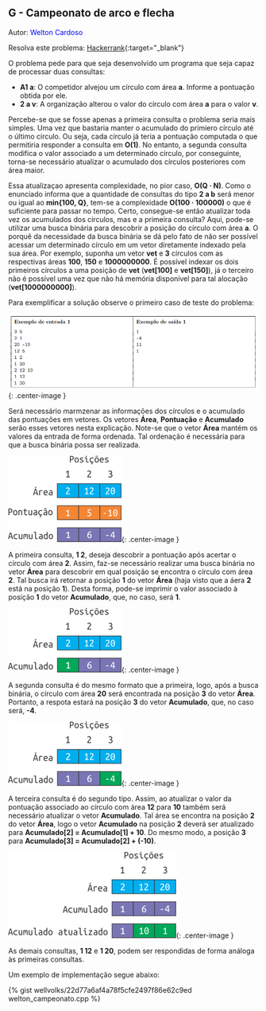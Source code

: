 ## G - Campeonato de arco e flecha
<div id="campeonato"></div>

Autor: <font color = "blue">Welton Cardoso</font>

Resolva este problema: [Hackerrank][hackerrank-g]{:target="_blank"}

O problema pede para que seja desenvolvido um programa que seja capaz de processar duas consultas:

<ul>
  <li><b>A1 a</b>: O competidor alvejou um círculo com área <b>a</b>. Informe a pontuação obtida por ele.</li>
  <li><b>2 a v</b>: A organização alterou o valor do círculo com área <b>a</b> para o valor <b>v</b>.</li>
</ul>

Percebe-se que se fosse apenas a primeira consulta o problema seria mais simples. Uma vez que bastaria manter o acumulado do primiero círculo até o último círculo. Ou seja, cada círculo já teria a pontuação computada o que permitiria responder a consulta em **O(1)**. No entanto, a segunda consulta modifica o valor associado a um determinado círculo, por conseguinte, torna-se necessário atualizar o acumulado dos círculos posteriores com área maior.

Essa atualizaçao apresenta complexidade, no pior caso, <b>O(Q &middot; N)</b>. Como o enunciado informa que a quantidade de consultas do tipo **2 a b** será menor ou igual ao **min{100, Q}**, tem-se a complexidade <b>O(100 &middot; 100000)</b> o que é suficiente para passar no tempo. Certo, consegue-se então atualizar toda vez os acumulados dos círculos, mas e a primeira consulta? Aqui, pode-se utilizar uma busca binária para descobrir a posição do círculo com área **a**. O porquê da necessidade da busca binária se dá pelo fato de não ser possível acessar um determinado círculo em um vetor diretamente indexado pela sua área. Por exemplo, suponha um vetor **vet** e **3** círculos com as respectivas áreas **100**, **150** e **1000000000**. É possível indexar os dois primeiros círculos a uma posição de **vet** (**vet[100]** e **vet[150]**), já o terceiro não é possível uma vez que não há memória disponível para tal alocação (**vet[1000000000]**). 

Para exemplificar a solução observe o primeiro caso de teste do problema:

![Entrada](/_assets/images/in.PNG){: .center-image }

Será necessário marmzenar as informações dos círculos e o acumulado das pontuações em vetores. Os vetores **Área**, **Pontuação** e **Acumulado** serão esses vetores nesta explicação. Note-se que o vetor **Área** mantém os valores da entrada de forma ordenada. Tal ordenação é necessária para que a busca binária possa ser realizada. 

![e1](/_assets/images/camp1.png){: .center-image }

A primeira consulta, **1 2**, deseja descobrir a pontuação após acertar o círculo com área **2**. Assim, faz-se necessário realizar uma busca binária no vetor **Área** para descobrir em qual posição se encontra o círculo com área **2**. Tal busca irá retornar a posição **1** do vetor **Área** (haja visto que a áera **2** está na posição **1**). Desta forma, pode-se imprimir o valor associado à posição **1** do vetor **Acumulado**, que, no caso, será **1**.

![e2](/_assets/images/camp3.png){: .center-image }

A segunda consulta é do mesmo formato que a primeira, logo, após a busca binária, o círculo com área **20** será encontrada na posição **3** do vetor **Área**. Portanto, a respota estará na posição **3** do vetor **Acumulado**, que, no caso será, **-4**.

![e3](/_assets/images/camp2.png){: .center-image }

A terceira consulta é do segundo tipo. Assim, ao atualizar o valor da pontuação associado ao círculo com área **12** para **10** também será necessário atualizar o vetor **Acumulado**. Tal área se encontra na posição **2** do vetor **Área**, logo o vetor **Acumulado** na posição **2** deverá ser atualizado para **Acumulado[2] = Acumulado[1] + 10**. Do mesmo modo, a posição **3** para **Acumulado[3] = Acumulado[2] + (-10)**.

![e4](/_assets/images/camp6.png){: .center-image }

As demais consultas, **1 12** e **1 20**, podem ser respondidas de forma análoga às primeiras consultas.

Um exemplo de implementação segue abaixo:

{% gist wellvolks/22d77a6af4a78f5cfe2497f86e62c9ed welton_campeonato.cpp %}

[busca binária]: https://www.geeksforgeeks.org/binary-search/
[hackerrank-g]: https://www.hackerrank.com/contests/2-competicao-de-programacao-infufg-20182/challenges/campeonato-de-arco-e-flecha
